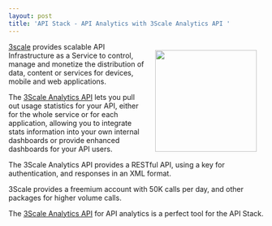 ```yaml
---
layout: post
title: 'API Stack - API Analytics with 3Scale Analytics API '
---
```

<p><a href="http://www.3scale.net/"><img style="padding: 15px;" src="http://kinlane-productions.s3.amazonaws.com/api-service-providers/3scale-logo.jpg" alt="" width="200" align="right" /></a></p>
<p><a title="3Scale" href="http://www.3scale.net/">3scale</a> provides scalable API Infrastructure as a Service to control, manage and monetize the distribution of data, content or services for devices, mobile and web applications.</p>
<p>The <a title="3Scale Analytics API" href="http://www.3scale.net/support/analytics-api/">3Scale Analytics API</a> lets you pull out usage statistics for your API, either for the whole service or for each application, allowing you to integrate stats information into your own internal dashboards or provide enhanced dashboards for your API users.</p>
<p>The 3Scale Analytics API provides a RESTful API, using a key for authentication, and responses in an XML format.</p>
<p>3Scale provides a freemium account with 50K calls per day, and other packages for higher volume calls.</p>
<p>The <a title="3Scale Analytics API" href="http://www.3scale.net/support/analytics-api/">3Scale Analytics API</a> for API analytics is a perfect tool for the API Stack.</p>